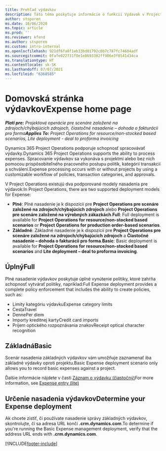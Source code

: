```yaml
---
title: Prehľad výdavkov
description: Táto téma poskytuje informácie o funkcii Výdavok v Project Operations.
author: stsporen
ms.date: 10/06/2020
ms.topic: article
ms.prod: ''
ms.reviewer: kfend
ms.author: stsporen
ms.custom: intro-internal
ms.openlocfilehash: 921df6fa8f1eb33bd01792c0b7c787fc74604adf
ms.sourcegitcommit: 0fafe022731f0e1e8693382ff906e3f8541d34ca
ms.translationtype: HT
ms.contentlocale: sk-SK
ms.lasthandoff: 07/07/2021
ms.locfileid: "6368585"
---
```

# <a name="expense-home-page"></a><span data-ttu-id="d959d-103">Domovská stránka výdavkov</span><span class="sxs-lookup"><span data-stu-id="d959d-103">Expense home page</span></span>

<span data-ttu-id="d959d-104">_**Platí pre:** Projektové operácie pre scenáre založené na zdrojoch/chýbajúcich zdrojoch, čiastočné nasadenie – dohoda o fakturácii pro forma_</span><span class="sxs-lookup"><span data-stu-id="d959d-104">_**Applies To:** Project Operations for resource/non-stocked based scenarios, Lite deployment - deal to proforma invoicing_</span></span>


<span data-ttu-id="d959d-105">Dynamics 365 Project Operations podporuje schopnosť spracovávať výdavky.</span><span class="sxs-lookup"><span data-stu-id="d959d-105">Dynamics 365 Project Operations supports the ability to process expenses.</span></span> <span data-ttu-id="d959d-106">Spracovanie výdavkov sa vykonáva s projektmi alebo bez nich pomocou prispôsobiteľného pracovného postupu politík, kategórií transakcií a schválení.</span><span class="sxs-lookup"><span data-stu-id="d959d-106">Expense processing occurs with or without projects by using a customizable workflow of policies, transaction categories, and approvals.</span></span>

<span data-ttu-id="d959d-107">V Project Operations existujú dva podporované modely nasadenia pre výdavok:</span><span class="sxs-lookup"><span data-stu-id="d959d-107">In Project Operations, there are two supported deployment models for Expense:</span></span> 

- <span data-ttu-id="d959d-108">**Plné**: Plné nasadenie je k dispozícii pre **Project Operations pre scenáre založené na zdrojoch/chýbajúcich zdrojoch** alebo **Project Operations pre scenáre založené na výrobných zákazkách**.</span><span class="sxs-lookup"><span data-stu-id="d959d-108">**Full**: Full deployment is available for **Project Operations for resource/non-stocked based scenarios** or **Project Operations for production order-based scenarios**.</span></span>
- <span data-ttu-id="d959d-109">**Základné**: Základné nasadenie je k dispozícii pre **Project Operations pre scenáre založené na zdrojoch/chýbajúcich zdrojoch** a **Čiastočné nasadenie – dohoda o fakturácii pro forma**.</span><span class="sxs-lookup"><span data-stu-id="d959d-109">**Basic**: Basic deployment is available for **Project Operations for resource/non-stocked based scenarios** and **Lite deployment – deal to proforma invoicing**.</span></span>

## <a name="full"></a><span data-ttu-id="d959d-110">Úplný</span><span class="sxs-lookup"><span data-stu-id="d959d-110">Full</span></span> 
<span data-ttu-id="d959d-111">Plné nasadenie výdavkov poskytuje úplné vynútenie politiky, ktoré zahŕňa schopnosť vytvárať politiky, napríklad:</span><span class="sxs-lookup"><span data-stu-id="d959d-111">Full Expense deployment provides a complete policy enforcement that includes the ability to create policies, such as:</span></span>

  - <span data-ttu-id="d959d-112">Limity kategóriu výdavku</span><span class="sxs-lookup"><span data-stu-id="d959d-112">Expense category limits</span></span>
  - <span data-ttu-id="d959d-113">Cesta</span><span class="sxs-lookup"><span data-stu-id="d959d-113">Travel</span></span>
  - <span data-ttu-id="d959d-114">Denne</span><span class="sxs-lookup"><span data-stu-id="d959d-114">Per diem</span></span>
  - <span data-ttu-id="d959d-115">Importy kreditnej karty</span><span class="sxs-lookup"><span data-stu-id="d959d-115">Credit card imports</span></span>
  - <span data-ttu-id="d959d-116">Príjem optického rozpoznávania znakov</span><span class="sxs-lookup"><span data-stu-id="d959d-116">Receipt optical character recognition</span></span>

## <a name="basic"></a><span data-ttu-id="d959d-117">Základná</span><span class="sxs-lookup"><span data-stu-id="d959d-117">Basic</span></span> 
<span data-ttu-id="d959d-118">Scenár nasadenia základných výdavkov vám umožňuje zaznamenať iba základné výdavky oproti projektu.</span><span class="sxs-lookup"><span data-stu-id="d959d-118">Basic Expense deployment scenario only allows you to record basic expenses against a project.</span></span> 

<span data-ttu-id="d959d-119">Ďalšie informácie nájdete v časti [Záznam o výdavku (čiastočný)](basic-expense.md)</span><span class="sxs-lookup"><span data-stu-id="d959d-119">For more information, see [Expense entry (lite)](basic-expense.md)</span></span>

## <a name="determine-your-expense-deployment"></a><span data-ttu-id="d959d-120">Určenie nasadenia výdavkov</span><span class="sxs-lookup"><span data-stu-id="d959d-120">Determine your Expense deployment</span></span>
<span data-ttu-id="d959d-121">Ak chcete zistiť, či používate nasadenie správy základných výdavkov, skontrolujte, či sa adresa URL končí **.crm.dynamics.com**.</span><span class="sxs-lookup"><span data-stu-id="d959d-121">To determine if you're running the Basic Expense management deployment, verify that the address URL ends with **.crm.dynamics.com**.</span></span> 


[!INCLUDE[footer-include](../includes/footer-banner.md)]
